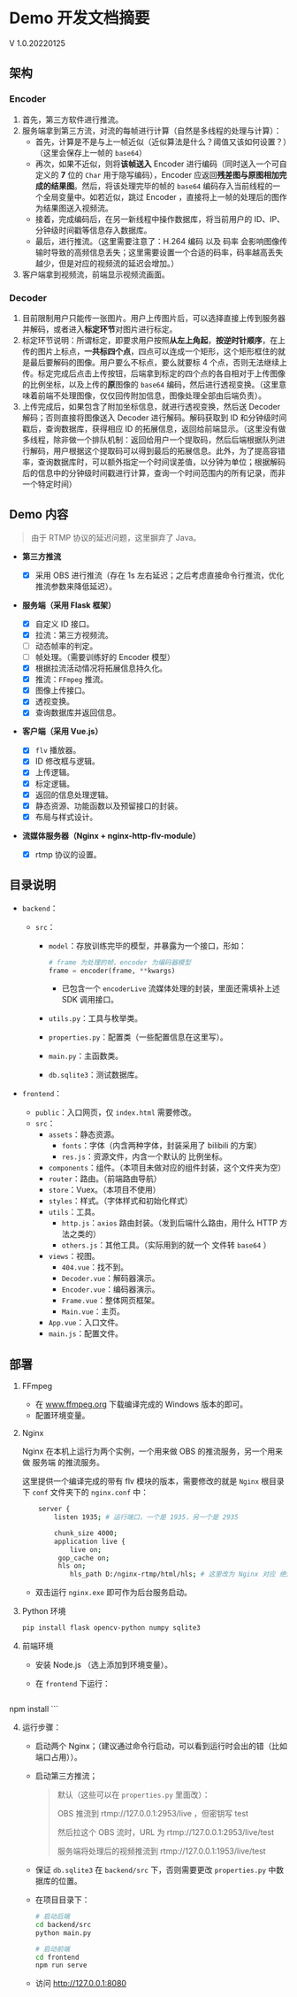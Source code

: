 # Demo 开发文档摘要

V 1.0.20220125

## 架构

### Encoder

1. 首先，第三方软件进行推流。
2. 服务端拿到第三方流，对流的每帧进行计算（自然是多线程的处理与计算）：
   - 首先，计算是不是与上一帧近似（近似算法是什么？阈值又该如何设置？）（这里会保存上一帧的 `base64`）
   - 再次，如果不近似，则将**该帧送入** Encoder 进行编码（同时送入一个可自定义的 **7** 位的 `Char` 用于隐写编码），Encoder 应返回**残差图与原图相加完成的结果图**。然后，将该处理完毕的帧的 `base64` 编码存入当前线程的一个全局变量中。如若近似，跳过 Encoder ，直接将上一帧的处理后的图作为结果图送入视频流。
   - 接着，完成编码后，在另一新线程中操作数据库，将当前用户的 ID、IP、分钟级时间戳等信息存入数据库。
   - 最后，进行推流。（这里需要注意了：H.264 编码 以及 码率 会影响图像传输时导致的高频信息丢失；这里需要设置一个合适的码率，码率越高丢失越少，但是对应的视频流的延迟会增加。）
3. 客户端拿到视频流，前端显示视频流画面。

### Decoder

1. 目前限制用户只能传一张图片。用户上传图片后，可以选择直接上传到服务器并解码，或者进入**标定环节**对图片进行标定。
2. 标定环节说明：所谓标定，即要求用户按照**从左上角起**，**按逆时针顺序**，在上传的图片上标点，**一共标四个点**，四点可以连成一个矩形，这个矩形框住的就是最后要解码的图像。用户要么不标点，要么就要标 4 个点，否则无法继续上传。标定完成后点击上传按钮，后端拿到标定的四个点的各自相对于上传图像的比例坐标，以及上传的**原**图像的 `base64` 编码，然后进行透视变换。（这里意味着前端不处理图像，仅仅回传附加信息，图像处理全部由后端负责）。
3. 上传完成后，如果包含了附加坐标信息，就进行透视变换，然后送 Decoder 解码；否则直接将图像送入 Decoder 进行解码。解码获取到 ID 和分钟级时间戳后，查询数据库，获得相应 ID 的拓展信息，返回给前端显示。（这里没有做多线程，除非做一个排队机制：返回给用户一个提取码，然后后端根据队列进行解码，用户根据这个提取码可以得到最后的拓展信息。此外，为了提高容错率，查询数据库时，可以额外指定一个时间误差值，以分钟为单位；根据解码后的信息中的分钟级时间戳进行计算，查询一个时间范围内的所有记录，而非一个特定时间）



## Demo 内容

> 由于 RTMP 协议的延迟问题，这里摒弃了 Java。

 - **第三方推流**
   
   - [x] 采用 OBS 进行推流（存在 1s 左右延迟；之后考虑直接命令行推流，优化推流参数来降低延迟）。
   
 - **服务端（采用 Flask 框架）**
   
   - [x] 自定义 ID 接口。
   - [x] 拉流：第三方视频流。
   - [ ] 动态帧率的判定。
   - [ ] 帧处理。（需要训练好的 Encoder 模型）
   - [x] 根据拉流活动情况将拓展信息持久化。
   - [x] 推流：`FFmpeg` 推流。
   - [x] 图像上传接口。
   - [x] 透视变换。
   - [x] 查询数据库并返回信息。
   
 - **客户端（采用 Vue.js）**
   
   - [x] `flv` 播放器。
   - [x] ID 修改框与逻辑。
   - [x] 上传逻辑。
   - [x] 标定逻辑。
   - [x] 返回的信息处理逻辑。
   - [x] 静态资源、功能函数以及预留接口的封装。
   - [x] 布局与样式设计。
   
 - **流媒体服务器（Nginx + nginx-http-flv-module）**
   - [x] rtmp 协议的设置。
   
   
## 目录说明

- `backend`：

  - `src`：

    - `model`：存放训练完毕的模型，并暴露为一个接口，形如：

      ```python
      # frame 为处理的帧，encoder 为编码器模型
      frame = encoder(frame, **kwargs)
      ```

      - 已包含一个 `encoderLive` 流媒体处理的封装，里面还需填补上述 SDK 调用接口。

    - `utils.py`：工具与枚举类。

    - `properties.py`：配置类（一些配置信息在这里写）。
    
    - `main.py`：主函数类。
    
    - `db.sqlite3`：测试数据库。

- `frontend`：

  - `public`：入口网页，仅 `index.html` 需要修改。
  - `src`：
    - `assets`：静态资源。
      - `fonts`：字体（内含两种字体，封装采用了 bilibili 的方案）
      - `res.js`：资源文件，内含一个默认的 比例坐标。
    - `components`：组件。（本项目未做对应的组件封装，这个文件夹为空）
    - `router`：路由。（前端路由导航）
    - `store`：Vuex。（本项目不使用）
    - `styles`：样式。（字体样式和初始化样式）
    - `utils`：工具。
      - `http.js`：`axios` 路由封装。（发到后端什么路由，用什么 HTTP 方法之类的）
      - `others.js`：其他工具。（实际用到的就一个 文件转 `base64` ）
    - `views`：视图。
      - `404.vue`：找不到。
      - `Decoder.vue`：解码器演示。
      - `Encoder.vue`：编码器演示。
      - `Frame.vue`：整体网页框架。
      - `Main.vue`：主页。
    - `App.vue`：入口文件。
    - `main.js`：配置文件。



## 部署

1. FFmpeg

   - 在 www.ffmpeg.org 下载编译完成的 Windows 版本的即可。
   - 配置环境变量。

2. Nginx

   Nginx 在本机上运行为两个实例，一个用来做 OBS 的推流服务，另一个用来做 服务端 的推流服务。

   这里提供一个编译完成的带有 flv 模块的版本，需要修改的就是 `Nginx` 根目录下 `conf` 文件夹下的 `nginx.conf` 中：

   ```bash
       server {
           listen 1935; # 运行端口，一个是 1935，另一个是 2935
   
           chunk_size 4000;
           application live {
               live on;
   			gop_cache on;
   			hls on;
               hls_path D:/nginx-rtmp/html/hls; # 这里改为 Nginx 对应 绝对路径 下的 html/hls，两个 Nginx 都要改
   ```

   - 双击运行 `nginx.exe` 即可作为后台服务启动。

3. Python 环境

   ```bash
   pip install flask opencv-python numpy sqlite3
   ```

4. 前端环境

   - 安装 Node.js （选上添加到环境变量）。

   - 在 `frontend` 下运行：

     ```bash
  npm install
     ```

4. 运行步骤：

   - 启动两个 Nginx；（建议通过命令行启动，可以看到运行时会出的错（比如端口占用））。

   - 启动第三方推流；

     > 默认（这些可以在 `properties.py` 里面改）：
     >
     > OBS 推流到 rtmp://127.0.0.1:2953/live ，但密钥写 test
     >
     > 然后拉这个 OBS 流时，URL 为 rtmp://127.0.0.1:2953/live/test
     >
     > 
     >
     > 服务端将处理后的视频推流到 rtmp://127.0.0.1:1953/live/test
   
   - 保证 `db.sqlite3` 在 `backend/src` 下，否则需要更改 `properties.py` 中数据库的位置。
   
   - 在项目目录下：
   
     ```bash
     # 启动后端
     cd backend/src
     python main.py
     ```
     
     ```bash
     # 启动前端
     cd frontend
     npm run serve
     ```
     
   - 访问 http://127.0.0.1:8080